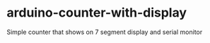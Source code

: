 arduino-counter-with-display
============================

Simple counter that shows on 7 segment display and serial monitor
